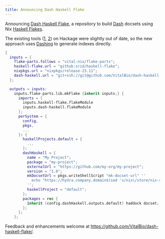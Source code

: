 ```yaml
---
title: Announcing Dash Haskell Flake
---
```


Announcing [Dash Haskell Flake](https://github.com/VitalBio/dash-haskell-flake/), a repository to
build [Dash](https://kapeli.com/dash) docsets using Nix [Haskell
Flakes](https://flake.parts/options/haskell-flakes).

The existing tools ([1](https://github.com/jfeltz/dash-haskell),
[2](https://github.com/philopon/haddocset)) on Hackage were slightly out of date, so the new approach
uses [Dashing](https://github.com/technosophos/dashing#readme) to generate indexes directly.

```nix
{
  inputs = {
    flake-parts.follows = "vital-nix/flake-parts";
    haskell-flake.url = "github:srid/haskell-flake";
    nixpkgs.url = "nixpkgs/release-23.11";
    dash-haskell.url = "git+ssh://git@github.com/VitalBio/dash-haskell-flake.git?ref=main";
  };

  outputs = inputs:
    inputs.flake-parts.lib.mkFlake {inherit inputs;} {
      imports = [
        inputs.haskell-flake.flakeModule
        inputs.dash-haskell.flakeModule
      ];
      perSystem = {
        config,
        pkgs,
        ...
      }: {
        haskellProjects.default = {
          ...
        };
        dashHaskell = {
          name = "My Project";
          package = "my-project";
          externalUrl = "https://github.com/my-org/my-project";
          version = "1.0";
          mkDocsetUrl = pkgs.writeShellScript "mk-docset-url" ''
            echo "https://hydra.company.domain$(sed 's/nix\/store/nix-store/' <<< $1)"
          '';
          haskellProject = "default";
        };
        packages = rec {
          inherit (config.dashHaskell.outputs.default) haddock docset;
        };
      };
    };
```

Feedback and enhancements welcome at https://github.com/VitalBio/dash-haskell-flake/.
